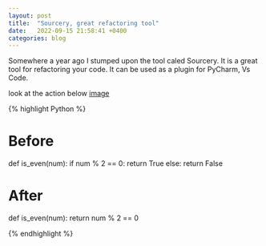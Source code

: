 ```yaml
---
layout: post
title:  "Sourcery, great refactoring tool"
date:   2022-09-15 21:58:41 +0400
categories: blog
---
```


Somewhere a year ago I stumped upon the tool caled Sourcery. 
It is a great tool for refactoring your code.
It can be used as a plugin for PyCharm, Vs Code.

look at the action below
[image](/img/blog/sourcery_example.gif)


{% highlight Python %}
# Before
def is_even(num):
    if num % 2 == 0:
        return True
    else:
        return False

# After
def is_even(num):
    return num % 2 == 0

{% endhighlight %}

